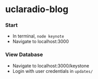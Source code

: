 # uclaradio-blog
### Start
- In terminal,  `node keynote`
- Navigate to localhost:3000
### View Database
- Navigate to localhost:3000/keystone
- Login with user credentials in `updates/`